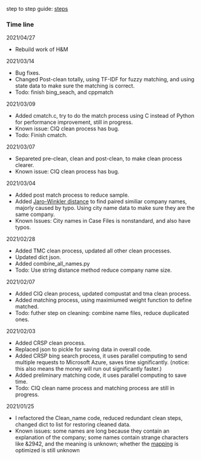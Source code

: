 step to step guide: [steps](https://github.com/FutureMathematician/TMA_match/blob/main/steps.md)


### Time line

2021/04/27
- Rebuild work of H&M

2021/03/14
- Bug fixes.
- Changed Post-clean totally, using TF-IDF for fuzzy matching, and using state data to make sure the matching is correct.
- Todo: finish bing_seach, and cppmatch

2021/03/09
- Added cmatch.c, try to do the match process using C instead of Python for performance improvement, still in progress.
- Known issue: CIQ clean process has bug.
- Todo: Finish cmatch.

2021/03/07
- Separeted pre-clean, clean and post-clean, to make clean process clearer.
- Known issue: CIQ clean process has bug.

2021/03/04
- Added post match process to reduce sample.
- Added [Jaro–Winkler distance](https://en.wikipedia.org/wiki/Jaro–Winkler_distance) to find paired similiar company names, majorly caused by typo. Using city name data to make sure they are the same company.
- Known Issues: City names in Case Files is nonstandard, and also have typos.

2021/02/28
- Added TMC clean process, updated all other clean processes.
- Updated dict json.
- Added combine_all_names.py
- Todo: Use string distance method reduce company name size.

2021/02/07
- Added CIQ clean process, updated compustat and tma clean process.
- Added matching process, using maximiumed weight function to define matched.
- Todo: futher step on cleaning: combine name files, reduce duplicated ones.

2021/02/03
- Added CRSP clean process.
- Replaced json to pickle for saving data in overall code.
- Added CRSP bing search process, it uses parallel computing to send multiple requests to Microsoft Azure, saves time significantly. (notice: this also means the money will run out significantly faster.)
- Added preliminary matching code, it uses parallel computing to save time.
- Todo: CIQ clean name process and matching process are still in progress.

2021/01/25
- I refactored the Clean_name code, reduced redundant clean steps, changed dict to list for restoring cleaned data.
- Known issues: some names are long because they contain an explanation of the company; some names contain strange characters like &2942, and the meaning is unknown; whether the [mapping](https://github.com/FutureMathematician/TMA_match/blob/main/Clean_name/dict_char_replace.json) is optimized is still unknown

